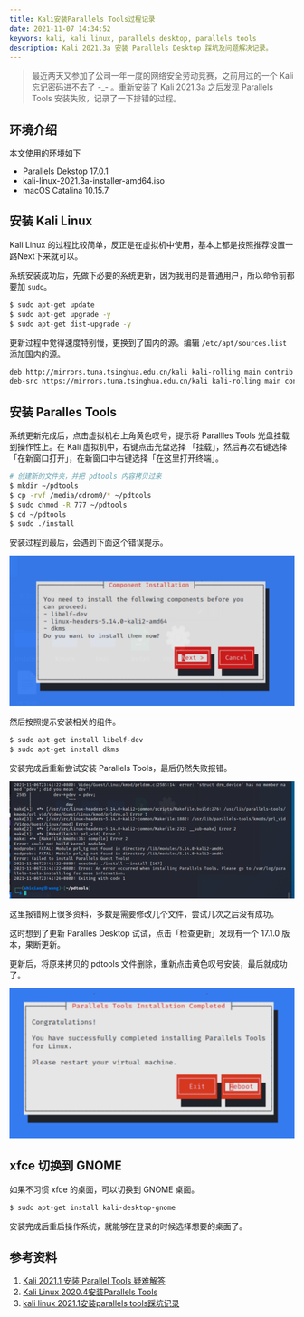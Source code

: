 ```yaml
---
title: Kali安装Parallels Tools过程记录
date: 2021-11-07 14:34:52
keywors: kali, kali linux, parallels desktop, parallels tools
description: Kali 2021.3a 安装 Parallels Desktop 踩坑及问题解决记录。
---
```


> 最近两天又参加了公司一年一度的网络安全劳动竞赛，之前用过的一个 Kali 忘记密码进不去了 -_- 。重新安装了 Kali 2021.3a 之后发现 Parallels Tools 安装失败，记录了一下排错的过程。

## 环境介绍

本文使用的环境如下

* Parallels Dekstop 17.0.1
* kali-linux-2021.3a-installer-amd64.iso
* macOS Catalina 10.15.7

## 安装 Kali Linux

Kali Linux 的过程比较简单，反正是在虚拟机中使用，基本上都是按照推荐设置一路Next下来就可以。

系统安装成功后，先做下必要的系统更新，因为我用的是普通用户，所以命令前都要加 `sudo`。

```sh
$ sudo apt-get update
$ sudo apt-get upgrade -y
$ sudo apt-get dist-upgrade -y
```

更新过程中觉得速度特别慢，更换到了国内的源。编辑 `/etc/apt/sources.list` 添加国内的源。

```sh
deb http://mirrors.tuna.tsinghua.edu.cn/kali kali-rolling main contrib non-free
deb-src https://mirrors.tuna.tsinghua.edu.cn/kali kali-rolling main contrib non-free
```

## 安装 Paralles Tools

系统更新完成后，点击虚拟机右上角黄色叹号，提示将 Parallles Tools 光盘挂载到操作性上。在 Kali 虚拟机中，右键点击光盘选择 「挂载」，然后再次右键选择「在新窗口打开」，在新窗口中右键选择「在这里打开终端」。

```sh
# 创建新的文件夹，并把 pdtools 内容拷贝过来
$ mkdir ~/pdtools 
$ cp -rvf /media/cdrom0/* ~/pdtools
$ sudo chmod -R 777 ~/pdtools
$ cd ~/pdtools
$ sudo ./install
```

安装过程到最后，会遇到下面这个错误提示。

![image-20211107145909638](20211107-kali-install-pdtools/image-20211107145909638.png)

然后按照提示安装相关的组件。

```sh
$ sudo apt-get install libelf-dev
$ sudo apt-get install dkms
```

安装完成后重新尝试安装 Parallels Tools，最后仍然失败报错。

![image-20211107150045553](20211107-kali-install-pdtools/image-20211107150045553.png)

这里报错网上很多资料，多数是需要修改几个文件，尝试几次之后没有成功。

这时想到了更新 Paralles Desktop 试试，点击「检查更新」发现有一个 17.1.0 版本，果断更新。

更新后，将原来拷贝的 pdtools 文件删除，重新点击黄色叹号安装，最后就成功了。

![image-20211107150313116](20211107-kali-install-pdtools/image-20211107150313116.png)

## xfce 切换到 GNOME

如果不习惯 xfce 的桌面，可以切换到 GNOME 桌面。

```sh
$ sudo apt-get install kali-desktop-gnome
```

安装完成后重启操作系统，就能够在登录的时候选择想要的桌面了。

## 参考资料

1. [Kali 2021.1 安装 Parallel Tools 疑难解答](https://www.sqlsec.com/2021/04/pdtools.html)
2. [Kali Linux 2020.4安装Parallels Tools](https://zhuanlan.zhihu.com/p/340544345)
3. [kali linux 2021.1安装parallels tools踩坑记录](https://blog.csdn.net/qq_39563369/article/details/115960130)


